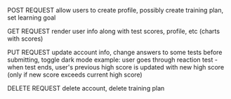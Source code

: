 POST REQUEST
allow users to create profile, possibly create training plan, set learning goal



GET REQUEST
render user info along with test scores, profile, etc (charts with scores)



PUT REQUEST
update account info, change answers to some tests before submitting, toggle dark mode
example: user goes through reaction test - when test ends, user's previous high score is updated with new high score (only if new score exceeds current high score)



DELETE REQUEST
delete account, delete training plan